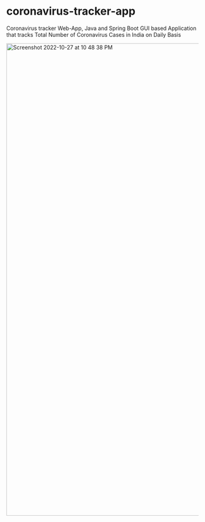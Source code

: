 # coronavirus-tracker-app


Coronavirus tracker Web-App, Java and Spring Boot
GUI based Application that tracks Total Number of Coronavirus Cases in India on Daily Basis

<img width="1235" alt="Screenshot 2022-10-27 at 10 48 38 PM" src="https://user-images.githubusercontent.com/32648702/198356675-61ecd889-1a93-427e-8206-8e4e4e820d20.png">
